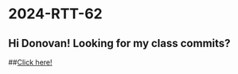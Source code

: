 # 2024-RTT-62

## Hi Donovan! Looking for my class commits? 

##[Click here!](https://github.com/lengtran/2024-RTT-62-Leng/tree/main/java-classwork/Java%20Classwork/src/main/java/org/example "Leng's Classwork")
